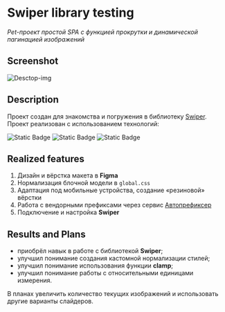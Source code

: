 # Swiper library testing

_Pet-проект простой SPA с функцией прокрутки и динамической пагинацией изображений_ 

## Screenshot 

![Desctop-img](https://github.com/user-attachments/assets/a38f7187-6954-4bee-90cf-a01fefbca9e2)

## Description 

Проект создан для знакомства и погружения в библиотеку [Swiper](https://swiperjs.com/).\
Проект реализован с использованием технологий:

![Static Badge](https://img.shields.io/badge/html-%23%23E34F26?style=for-the-badge&logo=css3&labelColor=%23E34F26&color=%23121212)
![Static Badge](https://img.shields.io/badge/css-%231572B6?style=for-the-badge&logo=css3&labelColor=%231572B6&color=%23121212)
![Static Badge](https://img.shields.io/badge/javascript-a?style=for-the-badge&logo=javascript&logoColor=black&labelColor=%23F7DF1E&color=%23121212)

## Realized features

1. Дизайн и вёрстка макета в **Figma**
2. Нормализация блочной модели в `global.css`
3. Адаптация под мобильные устройства, создание «резиновой» вёрстки
4. Работа с вендорными префиксами через сервис [Автопрефиксер](https://autoprefixer.github.io/ru/)
5. Подключение и настройка **Swiper**

## Results and Plans

- приобрёл навык в работе с библиотекой **Swiper**;
- улучшил понимание создания кастомной нормализации стилей;
- улучшил понимание использования функции **clamp**;
- улучшил понимание работы с относительными единицами измерения.

В планах увеличить количество текущих изображений и использовать другие варианты слайдеров.
